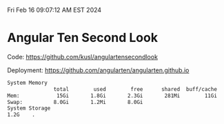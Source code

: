 Fri Feb 16 09:07:12 AM EST 2024

# Angular Ten Second Look

Code: https://github.com/kusl/angulartensecondlook

Deployment: https://github.com/angularten/angularten.github.io

```bash
System Memory
               total        used        free      shared  buff/cache   available
Mem:            15Gi       1.8Gi       2.3Gi       281Mi        11Gi        13Gi
Swap:          8.0Gi       1.2Mi       8.0Gi
System Storage
1.2G	.
```
